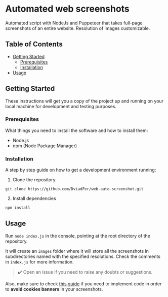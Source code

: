 # Automated web screenshots

Automated script with NodeJs and Puppeteer that takes full-page screenshots of an entire website. Resolution of images customizable.

## Table of Contents

- [Getting Started](#getting-started)
  - [Prerequisites](#prerequisites)
  - [Installation](#installation)
- [Usage](#usage)

## Getting Started

These instructions will get you a copy of the project up and running on your local machine for development and testing purposes.

### Prerequisites

What things you need to install the software and how to install them:

- Node.js
- npm (Node Package Manager)

### Installation

A step by step guide on how to get a development environment running:

1. Clone the repository

```
git clone https://github.com/DviadFer/web-auto-screenshot.git
```

2. Install dependencies

```js
npm install
```

## Usage

Run `node index.js` in the console, pointing at the root directory of the repository. 

It will create an `images` folder where it will store all the screenshots in subdirectories named with the specified resolutions. Check the comments in `index.js` for more information. 

> :heavy_check_mark: Open an issue if you need to raise any doubts or suggestions.

Also, make sure to check [this guide](https://screenshotone.com/blog/how-to-hide-cookie-banners-when-taking-a-screenshot-with-puppeteer/) if you need to implement code in order to **avoid cookies banners** in your screenshots.